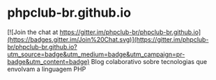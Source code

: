 # phpclub-br.github.io

[![Join the chat at https://gitter.im/phpclub-br/phpclub-br.github.io](https://badges.gitter.im/Join%20Chat.svg)](https://gitter.im/phpclub-br/phpclub-br.github.io?utm_source=badge&utm_medium=badge&utm_campaign=pr-badge&utm_content=badge)
Blog colaborativo sobre tecnologias que envolvam a linguagem PHP 
